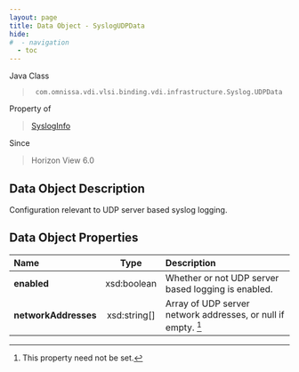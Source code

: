 ```yaml
---
layout: page
title: Data Object - SyslogUDPData
hide:
#  - navigation
  - toc
---
```






Java Class
> ` com.omnissa.vdi.vlsi.binding.vdi.infrastructure.Syslog.UDPData`

Property of
> [SyslogInfo](vdi.infrastructure.Syslog.SyslogInfo.md#field_detail)

Since
> Horizon View 6.0


## Data Object Description

Configuration relevant to UDP server based syslog logging.

## Data Object Properties

 Name | Type | Description
:---|:---:|:---
**enabled**|  xsd:boolean|  Whether or not UDP server based logging is enabled.
**networkAddresses**|  xsd:string[]|  Array of UDP server network addresses, or null if empty. [^1]


 


[^1]: This property need not be set.